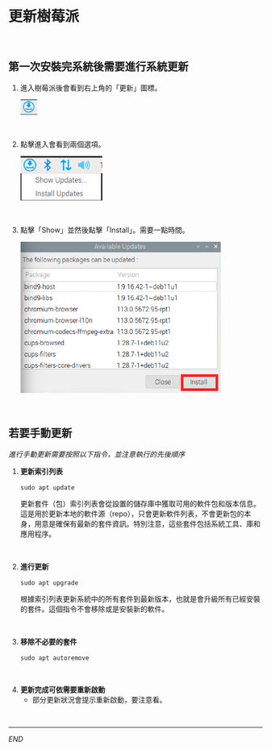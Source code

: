 # 更新樹莓派

<br>

## 第一次安裝完系統後需要進行系統更新

1. 進入樹莓派後會看到右上角的「更新」圖標。
   
   ![](images/img_201.png)

<br>

2. 點擊進入會看到兩個選項。
   
   ![](images/img_202.png)
   
<br>

3. 點擊「Show」並然後點擊「Install」。需要一點時間。
   
   ![](images/img_203.png)

<br>

## 若要手動更新
*進行手動更新需要按照以下指令，並注意執行的先後順序*

1. **更新索引列表**  
   ```
   sudo apt update
   ```
   
   更新套件（包）索引列表會從設置的儲存庫中獲取可用的軟件包和版本信息。這是用於更新本地的軟件源（repo），只會更新軟件列表，不會更新包的本身，用意是確保有最新的套件資訊。特別注意，這些套件包括系統工具、庫和應用程序。

<br>

2. **進行更新**  
   ```
   sudo apt upgrade
   ```
   
   根據索引列表更新系統中的所有套件到最新版本，也就是會升級所有已經安裝的套件。這個指令不會移除或是安裝新的軟件。

<br>

3. **移除不必要的套件**  
   ```
   sudo apt autoremove
   ```
<br>

4. __更新完成可依需要重新啟動__
   - 部分更新狀況會提示重新啟動，要注意看。
  
<br>

---

_END_